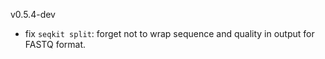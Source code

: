 v0.5.4-dev

- fix `seqkit split`: forget not to wrap sequence and quality in output for FASTQ format.
